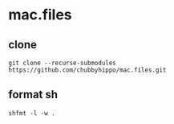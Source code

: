 # mac.files
## clone
```
git clone --recurse-submodules https://github.com/chubbyhippo/mac.files.git
```
## format sh
```
shfmt -l -w .
```